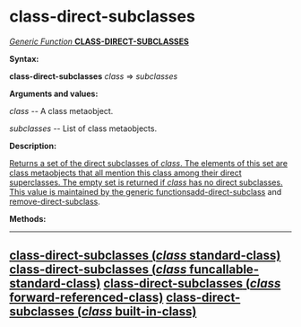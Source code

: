 class-direct-subclasses
=======================

[*Generic Function* **CLASS-DIRECT-SUBCLASSES**]()

**Syntax:**

**class-direct-subclasses** *class* => *subclasses*

**Arguments and values:**

*class* -- A class metaobject.

*subclasses* -- List of class metaobjects.

**Description:**

[Returns a set of the direct subclasses of *class*. The elements of this set are class metaobjects that all mention this class among their direct superclasses. The empty set is returned if *class* has no direct subclasses. This value is maintained by the generic functions]()[add-direct-subclass](add-direct-subclass.md) and [remove-direct-subclass](remove-direct-subclass.md).

**Methods:**

  ---------------------------------------------------------------------------------------------------------------------------
  [**class-direct-subclasses** (*class* standard-class)](class-direct-subclasses-standard-class.md)
  [**class-direct-subclasses** (*class* funcallable-standard-class)](class-direct-subclasses-funcallable-standard-class.md)
  [**class-direct-subclasses** (*class* forward-referenced-class)](class-direct-subclasses-forward-referenced-class.md)
  [**class-direct-subclasses** (*class* built-in-class)](class-direct-subclasses-built-in-class.md)
  ---------------------------------------------------------------------------------------------------------------------------


